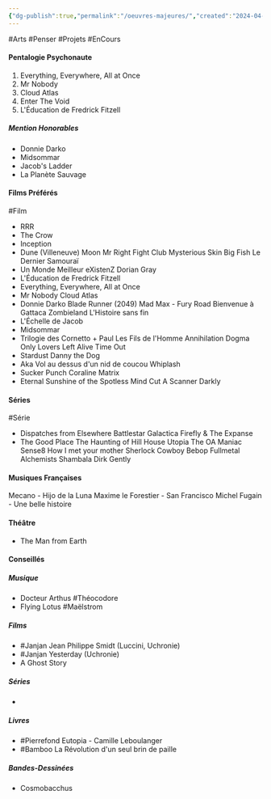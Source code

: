 ```yaml
---
{"dg-publish":true,"permalink":"/oeuvres-majeures/","created":"2024-04-08T12:06:16.603+02:00","updated":"2024-05-05T19:21:24.670+02:00"}
---
```


#Arts #Penser #Projets #EnCours 
#### Pentalogie Psychonaute

1) Everything, Everywhere, All at Once
2) Mr Nobody
3) Cloud Atlas
4) Enter The Void
5) L'Éducation de Fredrick Fitzell

##### Mention Honorables
- Donnie Darko
- Midsommar
- Jacob's Ladder
- La Planète Sauvage

#### Films Préférés
#Film
- RRR
- The Crow
- Inception
- Dune (Villeneuve)
Moon
Mr Right
Fight Club
Mysterious Skin
Big Fish
Le Dernier Samouraï
- Un Monde Meilleur
eXistenZ
Dorian Gray
- L'Éducation de Fredrick Fitzell
- Everything, Everywhere, All at Once
- Mr Nobody
Cloud Atlas
- Donnie Darko
Blade Runner (2049)
Mad Max - Fury Road
Bienvenue à Gattaca
Zombieland
L'Histoire sans fin
- L'Échelle de Jacob
- Midsommar
- Trilogie des Cornetto + Paul
Les Fils de l'Homme
Annihilation
Dogma
Only Lovers Left Alive
Time Out
- Stardust
Danny the Dog
- Aka
Vol au dessus d'un nid de coucou
Whiplash
- Sucker Punch
Coraline
Matrix
- Eternal Sunshine of the Spotless Mind
Cut
A Scanner Darkly

#### Séries
#Série
- Dispatches from Elsewhere
Battlestar Galactica
Firefly & The Expanse
- The Good Place
The Haunting of Hill House
Utopia
The OA
Maniac
Sense8
How I met your mother
Sherlock
Cowboy Bebop
Fullmetal Alchemists Shambala
Dirk Gently 

#### Musiques Françaises

Mecano - Hijo de la Luna
Maxime le Forestier - San Francisco
Michel Fugain - Une belle histoire

#### Théâtre

- The Man from Earth

#### Conseillés

##### Musique

- Docteur Arthus #Théocodore
- Flying Lotus #Maëlstrom

##### Films

- #Janjan Jean Philippe Smidt (Luccini, Uchronie)
- #Janjan Yesterday (Uchronie)
- A Ghost Story

##### Séries

- 

##### Livres

- #Pierrefond Eutopia - Camille Leboulanger
- #Bamboo La Révolution d'un seul brin de paille

##### Bandes-Dessinées

- Cosmobacchus
